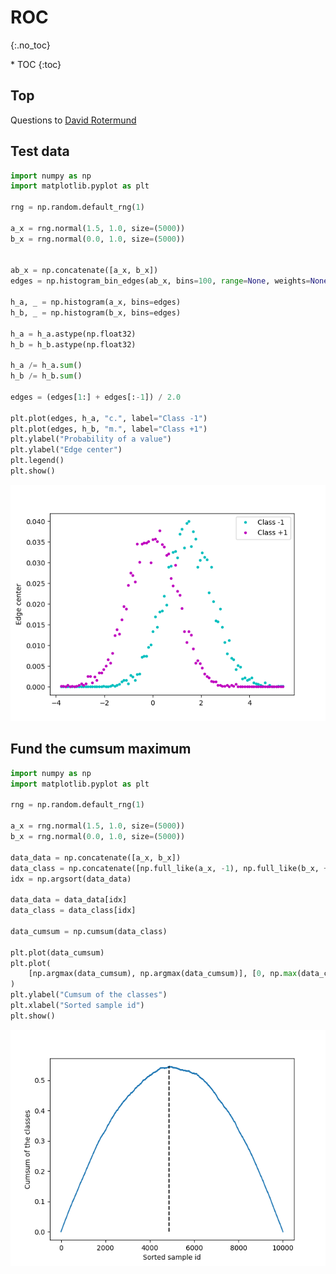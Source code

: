 # ROC
{:.no_toc}

<nav markdown="1" class="toc-class">
* TOC
{:toc}
</nav>

## Top

Questions to [David Rotermund](mailto:davrot@uni-bremen.de)

## Test data

```python
import numpy as np
import matplotlib.pyplot as plt

rng = np.random.default_rng(1)

a_x = rng.normal(1.5, 1.0, size=(5000))
b_x = rng.normal(0.0, 1.0, size=(5000))


ab_x = np.concatenate([a_x, b_x])
edges = np.histogram_bin_edges(ab_x, bins=100, range=None, weights=None)

h_a, _ = np.histogram(a_x, bins=edges)
h_b, _ = np.histogram(b_x, bins=edges)

h_a = h_a.astype(np.float32)
h_b = h_b.astype(np.float32)

h_a /= h_a.sum()
h_b /= h_b.sum()

edges = (edges[1:] + edges[:-1]) / 2.0

plt.plot(edges, h_a, "c.", label="Class -1")
plt.plot(edges, h_b, "m.", label="Class +1")
plt.ylabel("Probability of a value")
plt.ylabel("Edge center")
plt.legend()
plt.show()
```

![Image1](image1.png)

## Fund the cumsum maximum

```python
import numpy as np
import matplotlib.pyplot as plt

rng = np.random.default_rng(1)

a_x = rng.normal(1.5, 1.0, size=(5000))
b_x = rng.normal(0.0, 1.0, size=(5000))

data_data = np.concatenate([a_x, b_x])
data_class = np.concatenate([np.full_like(a_x, -1), np.full_like(b_x, +1)])
idx = np.argsort(data_data)

data_data = data_data[idx]
data_class = data_class[idx]

data_cumsum = np.cumsum(data_class)

plt.plot(data_cumsum)
plt.plot(
    [np.argmax(data_cumsum), np.argmax(data_cumsum)], [0, np.max(data_cumsum)], "k--"
)
plt.ylabel("Cumsum of the classes")
plt.xlabel("Sorted sample id")
plt.show()
```
![Image2](image2.png)



```python
```


